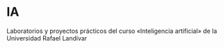 # IA
Laboratorios y proyectos prácticos del curso «Inteligencia artificial» de la Universidad Rafael Landívar
